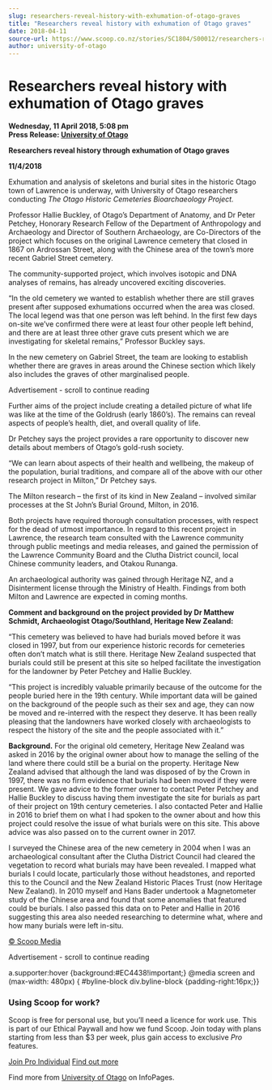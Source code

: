 ```yaml
---
slug: researchers-reveal-history-with-exhumation-of-otago-graves
title: "Researchers reveal history with exhumation of Otago graves"
date: 2018-04-11
source-url: https://www.scoop.co.nz/stories/SC1804/S00012/researchers-reveal-history-with-exhumation-of-otago-graves.htm
author: university-of-otago
---
```

Researchers reveal history with exhumation of Otago graves
==========================================================

**Wednesday, 11 April 2018, 5:08 pm**  
**Press Release: [University of Otago](https://info.scoop.co.nz/University_of_Otago)**

**Researchers reveal history through exhumation of Otago graves**  
  
**11/4/2018**

Exhumation and analysis of skeletons and burial sites in the historic Otago town of Lawrence is underway, with University of Otago researchers conducting _The_ _Otago Historic Cemeteries Bioarchaeology Project._

Professor Hallie Buckley, of Otago’s Department of Anatomy, and Dr Peter Petchey, Honorary Research Fellow of the Department of Anthropology and Archaeology and Director of Southern Archaeology, are Co-Directors of the project which focuses on the original Lawrence cemetery that closed in 1867 on Ardrossan Street, along with the Chinese area of the town’s more recent Gabriel Street cemetery.

The community-supported project, which involves isotopic and DNA analyses of remains, has already uncovered exciting discoveries.

“In the old cemetery we wanted to establish whether there are still graves present after supposed exhumations occurred when the area was closed. The local legend was that one person was left behind. In the first few days on-site we’ve confirmed there were at least four other people left behind, and there are at least three other grave cuts present which we are investigating for skeletal remains,” Professor Buckley says.

In the new cemetery on Gabriel Street, the team are looking to establish whether there are graves in areas around the Chinese section which likely also includes the graves of other marginalised people.

Advertisement - scroll to continue reading





Further aims of the project include creating a detailed picture of what life was like at the time of the Goldrush (early 1860’s). The remains can reveal aspects of people’s health, diet, and overall quality of life.

Dr Petchey says the project provides a rare opportunity to discover new details about members of Otago’s gold-rush society.

“We can learn about aspects of their health and wellbeing, the makeup of the population, burial traditions, and compare all of the above with our other research project in Milton,” Dr Petchey says.

The Milton research – the first of its kind in New Zealand – involved similar processes at the St John’s Burial Ground, Milton, in 2016.

Both projects have required thorough consultation processes, with respect for the dead of utmost importance. In regard to this recent project in Lawrence, the research team consulted with the Lawrence community through public meetings and media releases, and gained the permission of the Lawrence Community Board and the Clutha District council, local Chinese community leaders, and Otakou Runanga.

An archaeological authority was gained through Heritage NZ, and a Disinterment license through the Ministry of Health. Findings from both Milton and Lawrence are expected in coming months.

  
  
**Comment and background on the project provided by Dr Matthew Schmidt, Archaeologist Otago/Southland, Heritage New Zealand:**

“This cemetery was believed to have had burials moved before it was closed in 1997, but from our experience historic records for cemeteries often don’t match what is still there. Heritage New Zealand suspected that burials could still be present at this site so helped facilitate the investigation for the landowner by Peter Petchey and Hallie Buckley.

“This project is incredibly valuable primarily because of the outcome for the people buried here in the 19th century. While important data will be gained on the background of the people such as their sex and age, they can now be moved and re-interred with the respect they deserve. It has been really pleasing that the landowners have worked closely with archaeologists to respect the history of the site and the people associated with it.”

**Background.** For the original old cemetery, Heritage New Zealand was asked in 2016 by the original owner about how to manage the selling of the land where there could still be a burial on the property. Heritage New Zealand advised that although the land was disposed of by the Crown in 1997, there was no firm evidence that burials had been moved if they were present. We gave advice to the former owner to contact Peter Petchey and Hallie Buckley to discuss having them investigate the site for burials as part of their project on 19th century cemeteries. I also contacted Peter and Hallie in 2016 to brief them on what I had spoken to the owner about and how this project could resolve the issue of what burials were on this site. This above advice was also passed on to the current owner in 2017.

I surveyed the Chinese area of the new cemetery in 2004 when I was an archaeological consultant after the Clutha District Council had cleared the vegetation to record what burials may have been revealed. I mapped what burials I could locate, particularly those without headstones, and reported this to the Council and the New Zealand Historic Places Trust (now Heritage New Zealand). In 2010 myself and Hans Bader undertook a Magnetometer study of the Chinese area and found that some anomalies that featured could be burials. I also passed this data on to Peter and Hallie in 2016 suggesting this area also needed researching to determine what, where and how many burials were left in-situ.

[© Scoop Media](http://www.scoop.co.nz/about/terms.html)  

Advertisement - scroll to continue reading



a.supporter:hover {background:#EC4438!important;} @media screen and (max-width: 480px) { #byline-block div.byline-block {padding-right:16px;}}

### Using Scoop for work?

Scoop is free for personal use, but you’ll need a licence for work use. This is part of our Ethical Paywall and how we fund Scoop. Join today with plans starting from less than $3 per week, plus gain access to exclusive _Pro_ features.  
  
[Join Pro Individual](https://pro.scoop.co.nz/Individual/?from=ProIn24) [Find out more](https://pro.scoop.co.nz/using-scoop-for-work/?from=ProIn24)

Find more from [University of Otago](https://info.scoop.co.nz/University_of_Otago) on InfoPages.